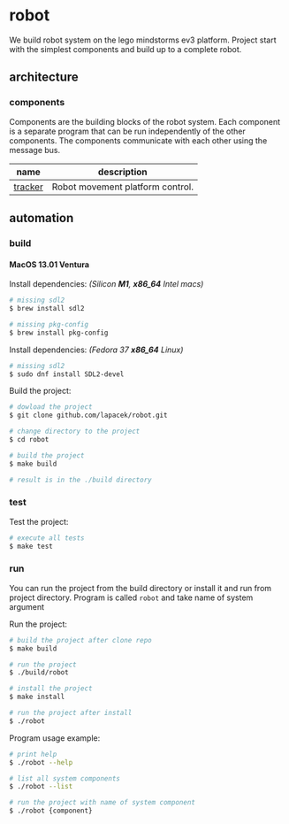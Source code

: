 # robot

We build robot system on the lego mindstorms ev3 platform.
Project start with the simplest components and build up to a complete robot.

## architecture

### components

Components are the building blocks of the robot system. Each component is a separate program that can be run independently of the other components. The components communicate with each other using the message bus.

name | description
--- | ---
[tracker](doc/Tracker.md) | Robot movement platform control.

## automation

### build

#### MacOS 13.01 Ventura

Install dependencies: *(Silicon **M1**, **x86_64** Intel macs)*

```bash
# missing sdl2
$ brew install sdl2

# missing pkg-config
$ brew install pkg-config
```

Install dependencies: *(Fedora 37 **x86_64** Linux)*

```bash
# missing sdl2
$ sudo dnf install SDL2-devel
```

Build the project:

```bash
# dowload the project
$ git clone github.com/lapacek/robot.git

# change directory to the project
$ cd robot

# build the project
$ make build

# result is in the ./build directory
```

### test

Test the project:

```bash
# execute all tests
$ make test
```

### run

You can run the project from the build directory or install it and run from project directory.
Program is called `robot` and take name of system argument 

Run the project:

```bash
# build the project after clone repo
$ make build

# run the project
$ ./build/robot

# install the project
$ make install

# run the project after install
$ ./robot
```

Program usage example:

```bash
# print help
$ ./robot --help

# list all system components
$ ./robot --list

# run the project with name of system component
$ ./robot {component}
```